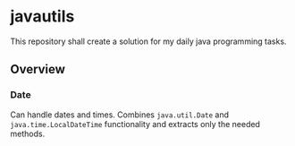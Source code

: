 # javautils

This repository shall create a solution for my daily java programming tasks.

## Overview

### Date

Can handle dates and times. Combines `java.util.Date` and `java.time.LocalDateTime` functionality and extracts only the needed methods.